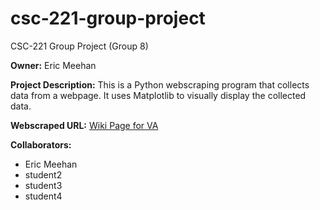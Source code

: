 # csc-221-group-project
CSC-221 Group Project (Group 8)

__Owner:__ Eric Meehan

__Project Description:__ This is a Python webscraping program that collects data from a webpage. It uses Matplotlib to visually display the collected data.

__Webscraped URL:__ [Wiki Page for VA](https://en.wikipedia.org/wiki/Virginia)

__Collaborators:__
  - Eric Meehan
  - student2
  - student3
  - student4
